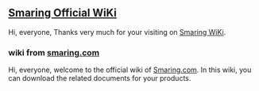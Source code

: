 ## [Smaring Official WiKi](https://github.com/smaringcom/Wiki/wiki)

Hi, everyone, Thanks very much for your visiting on [Smaring WiKi](https://github.com/smaringcom/Wiki/wiki).

### wiki from [smaring.com](http://www.smaring.com/)


Hi, everyone, welcome to the official wiki of [Smaring.com](http://www.smaring.com/). In this wiki, you can download the related documents for your products.
